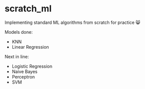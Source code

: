 # scratch_ml
Implementing standard ML algorithms from scratch for practice 😸

Models done:
- KNN
- Linear Regression

Next in line:
- Logistic Regression
- Naive Bayes
- Perceptron
- SVM
